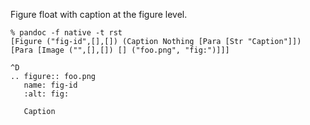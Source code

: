 Figure float with caption at the figure level.

```
% pandoc -f native -t rst
[Figure ("fig-id",[],[]) (Caption Nothing [Para [Str "Caption"]]) [Para [Image ("",[],[]) [] ("foo.png", "fig:")]]]

^D
.. figure:: foo.png
   name: fig-id
   :alt: fig:

   Caption
```
